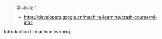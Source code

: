 > 学习网址：
>
> - https://developers.google.cn/machine-learning/crash-course/ml-intro

Introduction to machine learning.